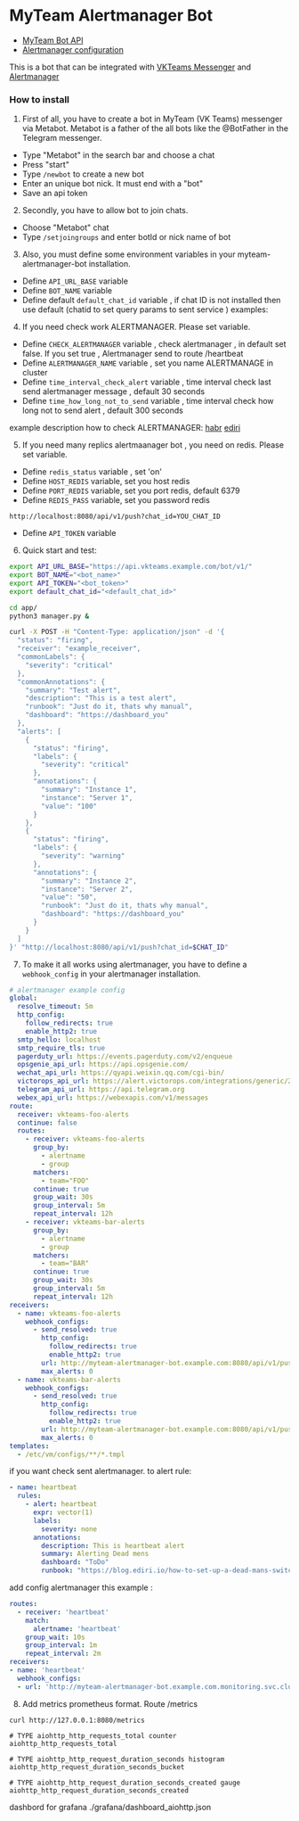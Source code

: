 # MyTeam Alertmanager Bot

- [MyTeam Bot API](https://myteam.mail.ru/botapi/tutorial/)
- [Alertmanager configuration](https://prometheus.io/docs/alerting/latest/configuration/)

This is a bot that can be integrated with [VKTeams Messenger](https://teams.vk.com/) and [Alertmanager](https://prometheus.io/docs/alerting/latest/alertmanager/)

### How to install

1. First of all, you have to create a bot in MyTeam (VK Teams) messenger via Metabot. Metabot is a father of the all bots like the @BotFather in the Telegram messenger.
- Type "Metabot" in the search bar and choose a chat
- Press "start"
- Type `/newbot` to create a new bot
- Enter an unique bot nick. It must end with a "bot"
- Save an api token

2. Secondly, you have to allow bot to join chats.
- Choose "Metabot" chat
- Type `/setjoingroups` and enter botId or nick name of bot

3. Also, you must define some environment variables in your myteam-alertmanager-bot installation.
- Define `API_URL_BASE` variable
- Define `BOT_NAME` variable
- Define default `default_chat_id` variable , if chat ID is not installed then use default (chatid to set query params to sent service ) examples:


4. If you need check  work ALERTMANAGER. Please set  variable. 
- Define `CHECK_ALERTMANAGER` variable , check alertmanager , in default set false. If you set true , Alertmanager send to route /heartbeat
- Define `ALERTMANAGER_NAME` variable , set you name ALERTMANAGE in cluster
- Define `time_interval_check_alert`  variable ,  time interval check last send alertmanager message , default 30 seconds
- Define `time_how_long_not_to_send`  variable ,  time interval check how long not to send alert , default 300 seconds

example description how to check ALERTMANAGER:
[habr](https://habr.com/ru/companies/otus/articles/654867/)
[ediri](https://blog.ediri.io/how-to-set-up-a-dead-mans-switch-in-prometheus)

5. If you need many replics alertmaanager bot , you need on redis. Please set  variable.
- Define `redis_status` variable , set 'on'
- Define `HOST_REDIS` variable, set you host redis 
- Define `PORT_REDIS` variable, set you port redis, default 6379 
- Define `REDIS_PASS` variable, set you password redis 

```
http://localhost:8080/api/v1/push?chat_id=YOU_CHAT_ID
```  
  
- Define `API_TOKEN` variable

6. Quick start and test:

```bash
export API_URL_BASE="https://api.vkteams.example.com/bot/v1/"
export BOT_NAME="<bot_name>"
export API_TOKEN="<bot_token>"
export default_chat_id="<default_chat_id>"

cd app/
python3 manager.py &

curl -X POST -H "Content-Type: application/json" -d '{
  "status": "firing",
  "receiver": "example_receiver",
  "commonLabels": {
    "severity": "critical"
  },
  "commonAnnotations": {
    "summary": "Test alert",
    "description": "This is a test alert",
    "runbook": "Just do it, thats why manual", 
    "dashboard": "https://dashboard_you"
  },
  "alerts": [
    {
      "status": "firing",
      "labels": {
        "severity": "critical"
      },
      "annotations": {
        "summary": "Instance 1",
        "instance": "Server 1",
        "value": "100"
      }
    },
    {
      "status": "firing",
      "labels": {
        "severity": "warning"
      },
      "annotations": {
        "summary": "Instance 2",
        "instance": "Server 2",
        "value": "50",
        "runbook": "Just do it, thats why manual",
        "dashboard": "https://dashboard_you"
      }
    }
  ]
}' "http://localhost:8080/api/v1/push?chat_id=$CHAT_ID"
```
7. To make it all works using alertmanager, you have to define a `webhook_config` in your alertmanager installation.
```yaml
# alertmanager example config
global:
  resolve_timeout: 5m
  http_config:
    follow_redirects: true
    enable_http2: true
  smtp_hello: localhost
  smtp_require_tls: true
  pagerduty_url: https://events.pagerduty.com/v2/enqueue
  opsgenie_api_url: https://api.opsgenie.com/
  wechat_api_url: https://qyapi.weixin.qq.com/cgi-bin/
  victorops_api_url: https://alert.victorops.com/integrations/generic/20131114/alert/
  telegram_api_url: https://api.telegram.org
  webex_api_url: https://webexapis.com/v1/messages
route:
  receiver: vkteams-foo-alerts
  continue: false
  routes:
    - receiver: vkteams-foo-alerts
      group_by:
        - alertname
        - group
      matchers:
        - team="FOO"
      continue: true
      group_wait: 30s
      group_interval: 5m
      repeat_interval: 12h
    - receiver: vkteams-bar-alerts
      group_by:
        - alertname
        - group
      matchers:
        - team="BAR"
      continue: true
      group_wait: 30s
      group_interval: 5m
      repeat_interval: 12h
receivers:
  - name: vkteams-foo-alerts
    webhook_configs:
      - send_resolved: true
        http_config:
          follow_redirects: true
          enable_http2: true
        url: http://myteam-alertmanager-bot.example.com:8080/api/v1/push?chat_id=$CHAT_ID
        max_alerts: 0
  - name: vkteams-bar-alerts
    webhook_configs:
      - send_resolved: true
        http_config:
          follow_redirects: true
          enable_http2: true
        url: http://myteam-alertmanager-bot.example.com:8080/api/v1/push?chat_id=$CHAT_ID
        max_alerts: 0
templates:
  - /etc/vm/configs/**/*.tmpl
```

if you want check sent alertmanager. to alert rule:

```yaml
- name: heartbeat
  rules:
    - alert: heartbeat
      expr: vector(1)
      labels:
        severity: none
      annotations:
        description: This is heartbeat alert
        summary: Alerting Dead mens  
        dashboard: "ToDo"
        runbook: "https://blog.ediri.io/how-to-set-up-a-dead-mans-switch-in-prometheus"
```

add config alertmanager this example :
```yaml
routes:
  - receiver: 'heartbeat'
    match:
      alertname: 'heartbeat'
    group_wait: 10s
    group_interval: 1m
    repeat_interval: 2m  
receivers:
- name: 'heartbeat'
  webhook_configs:
  - url: 'http://myteam-alertmanager-bot.example.com.monitoring.svc.cluster.local:8080/heartbeat'    
```

8. Add metrics prometheus format. Route /metrics
```
curl http://127.0.0.1:8080/metrics
```

```
# TYPE aiohttp_http_requests_total counter
aiohttp_http_requests_total

# TYPE aiohttp_http_request_duration_seconds histogram
aiohttp_http_request_duration_seconds_bucket

# TYPE aiohttp_http_request_duration_seconds_created gauge
aiohttp_http_request_duration_seconds_created

```

dashbord for grafana ./grafana/dashboard_aiohttp.json